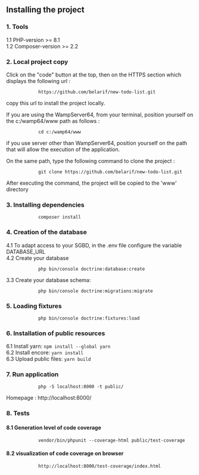 ## Installing the project

### 1. Tools

1.1 PHP-version >= 8.1  
1.2 Composer-version >= 2.2

### 2. Local project copy

Click on the "code" button at the top, then on the HTTPS section which displays the following url :

                https://github.com/belarif/new-todo-list.git 

copy this url to install the project locally.

If you are using the WampServer64, from your terminal, position yourself on the c:/wamp64/www path as follows :

                cd c:/wamp64/www

if you use server other than WampServer64, position yourself on the path that will allow the execution of the
application.

On the same path, type the following command to clone the project :

                git clone https://github.com/belarif/new-todo-list.git

After executing the command, the project will be copied to the 'www' directory

### 3. Installing dependencies

                composer install

### 4. Creation of the database

4.1 To adapt access to your SGBD, in the .env file configure the variable DATABASE_URL  
4.2 Create your database

                php bin/console doctrine:database:create

3.3 Create your database schema:

                php bin/console doctrine:migrations:migrate

### 5. Loading fixtures

                php bin/console doctrine:fixtures:load

### 6. Installation of public resources

6.1 Install yarn: `npm install --global yarn`   
6.2 Install encore: `yarn install`  
6.3 Upload public files: `yarn build`

### 7. Run application

                php -S localhost:8000 -t public/

Homepage : http://localhost:8000/

### 8. Tests

#### 8.1    Generation level of code coverage

                vendor/bin/phpunit --coverage-html public/test-coverage

#### 8.2    visualization of code coverage on browser

                http://localhost:8000/test-coverage/index.html

